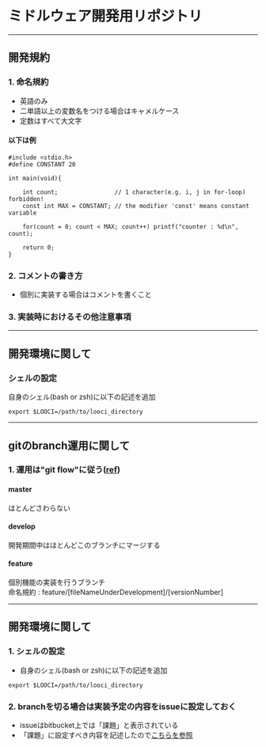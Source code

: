 # ミドルウェア開発用リポジトリ  
-----------------------------------
## 開発規約  
### 1. 命名規約
- 英語のみ  
- 二単語以上の変数名をつける場合はキャメルケース  
- 定数はすべて大文字  
#### 以下は例
~~~~
#include <stdio.h>
#define CONSTANT 20

int main(void){

    int count;                // 1 character(e.g. i, j in for-loop) forbidden!
    const int MAX = CONSTANT; // the modifier 'const' means constant variable

    for(count = 0; count < MAX; count++) printf("counter : %d\n", count);
    
    return 0;
}
~~~~

### 2. コメントの書き方
- 個別に実装する場合はコメントを書くこと


### 3. 実装時におけるその他注意事項

-----------------------------------
## 開発環境に関して
### シェルの設定  
自身のシェル(bash or zsh)に以下の記述を追加
~~~~
export $LOOCI=/path/to/looci_directory
~~~~

-----------------------------------
## gitのbranch運用に関して
### 1. 運用は"git flow"に従う([ref](http://ism1000ch.hatenablog.com/entry/2014/03/31/152441))
#### master
ほとんどさわらない

#### develop
開発期間中はほとんどこのブランチにマージする

#### feature
個別機能の実装を行うブランチ  
命名規約 : feature/[fileNameUnderDevelopment]/[versionNumber]

-----------------------------------
## 開発環境に関して
### 1. シェルの設定
- 自身のシェル(bash or zsh)に以下の記述を追加
~~~~
export $LOOCI=/path/to/looci_directory
~~~~

### 2. branchを切る場合は実装予定の内容をissueに設定しておく
- issueはbitbucket上では「課題」と表示されている
- 「課題」に設定すべき内容を記述したので[こちらを参照](https://bitbucket.org/ISDL_EUC/looci/issues?status=new&status=open)

